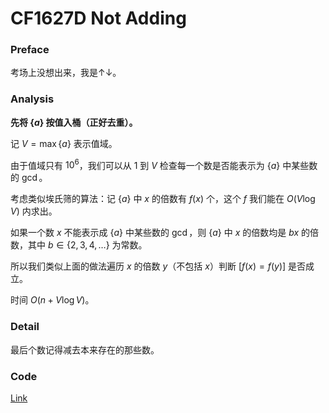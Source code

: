 # CF1627D Not Adding

### Preface

考场上没想出来，我是↑↓。

### Analysis

**先将 $\{a\}$ 按值入桶（正好去重）。**

记 $V=\max\{a\}$ 表示值域。

由于值域只有 $10^6$，我们可以从 $1$ 到 $V$ 检查每一个数是否能表示为 $\{a\}$ 中某些数的 $\gcd$。

考虑类似埃氏筛的算法：记 $\{a\}$ 中 $x$ 的倍数有 $f(x)$ 个，这个 $f$ 我们能在 $O(V\log V)$ 内求出。

如果一个数 $x$ 不能表示成 $\{a\}$ 中某些数的 $\gcd$，则 $\{a\}$ 中 $x$ 的倍数均是 $bx$ 的倍数，其中 $b\in\{2,3,4,\dots\}$ 为常数。

所以我们类似上面的做法遍历 $x$ 的倍数 $y$（不包括 $x$）判断 $[f(x)=f(y)]$ 是否成立。

时间 $O(n+V\log V)$。

### Detail

最后个数记得减去本来存在的那些数。

### Code

[Link](https://codeforces.com/contest/1627/submission/143324559)
